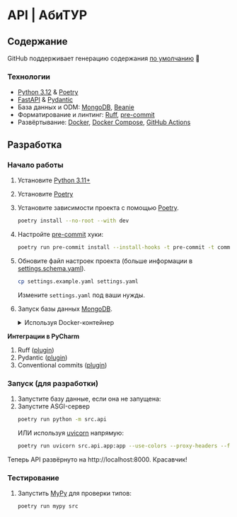# API | АбиТУР

## Содержание

GitHub поддерживает генерацию
содержания [по умолчанию](https://github.blog/changelog/2021-04-13-table-of-contents-support-in-markdown-files/) 🤔

### Технологии

- [Python 3.12](https://www.python.org/downloads/release/python-3117/) & [Poetry](https://python-poetry.org/docs/)
- [FastAPI](https://fastapi.tiangolo.com/) & [Pydantic](https://docs.pydantic.dev/latest/)
- База данных и ODM: [MongoDB](https://www.mongodb.com/), [Beanie](https://beanie-odm.dev/)
- Форматирование и линтинг: [Ruff](https://docs.astral.sh/ruff/), [pre-commit](https://pre-commit.com/)
- Развёртывание: [Docker](https://www.docker.com/), [Docker Compose](https://docs.docker.com/compose/),
  [GitHub Actions](https://github.com/features/actions)

## Разработка

### Начало работы

1. Установите [Python 3.11+](https://www.python.org/downloads/release/python-3117/)
2. Установите [Poetry](https://python-poetry.org/docs/)
3. Установите зависимости проекта с помощью [Poetry](https://python-poetry.org/docs/cli/#options-2).
   ```bash
   poetry install --no-root --with dev
   ```
4. Настройте [pre-commit](https://pre-commit.com/) хуки:

   ```bash
   poetry run pre-commit install --install-hooks -t pre-commit -t commit-msg
   ```
5. Обновите файл настроек проекта (больше информации в [settings.schema.yaml](settings.schema.yaml)).
   ```bash
   cp settings.example.yaml settings.yaml
   ```
   Измените `settings.yaml` под ваши нужды.
6. Запуск базы данных [MongoDB](https://www.mongodb.com/).
   <details>
    <summary>Используя Docker-контейнер</summary>

    - Настройки [docker-compose](https://docs.docker.com/compose/) контейнера в `.env` файле:
      ```bash
      cp .example.env .env
      ```
    - Запустите контейнер с базой данных:
      ```bash
      docker compose up -d db
      ```
    - Убедитесь в корректности соединения базы данных в `settings.yaml`, например:
      ```yaml
      database:
        uri: mongodb://user:password@localhost:27017/db?authSource=admin
      ```
   </details>

**Интеграции в PyCharm**

1. Ruff ([plugin](https://plugins.jetbrains.com/plugin/20574-ruff))
2. Pydantic ([plugin](https://plugins.jetbrains.com/plugin/12861-pydantic))
3. Conventional commits ([plugin](https://plugins.jetbrains.com/plugin/13389-conventional-commit))

### Запуск (для разработки)

1. Запустите базу данные, если она не запущена:
2. Запустите ASGI-сервер
   ```bash
   poetry run python -m src.api
   ```
   ИЛИ используя [uvicorn](https://www.uvicorn.org/) напрямую:
   ```bash
   poetry run uvicorn src.api.app:app --use-colors --proxy-headers --forwarded-allow-ips=*
   ```

Теперь API развёрнуто на http://localhost:8000. Красавчик!

### Тестирование

1. Запустить [MyPy](https://mypy.readthedocs.io/en/stable/) для проверки типов:
   ```bash
   poetry run mypy src
   ```
